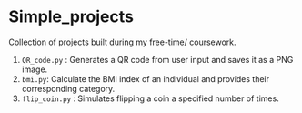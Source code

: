 # Simple_projects
Collection of projects built during my free-time/ coursework. 

1.  `QR_code.py` : Generates a QR code from user input and saves it as a PNG image.
2.  `bmi.py`: Calculate the BMI index of an individual and provides their corresponding category.
3.  `flip_coin.py` : Simulates flipping a coin a specified number of times. 

